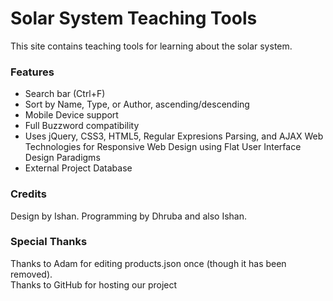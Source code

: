 Solar System Teaching Tools
=================
This site contains teaching tools for learning about the solar system.

### Features
 - Search bar (Ctrl+F)
 - Sort by Name, Type, or Author, ascending/descending
 - Mobile Device support
 - Full Buzzword compatibility
 - Uses jQuery, CSS3, HTML5, Regular Expresions Parsing, and AJAX Web Technologies for Responsive Web Design using Flat User Interface Design Paradigms
 - External Project Database


### Credits
Design by Ishan.
Programming by Dhruba and also Ishan.

### Special Thanks
Thanks to Adam for editing products.json once (though it has been removed).<br />
Thanks to GitHub for hosting our project
